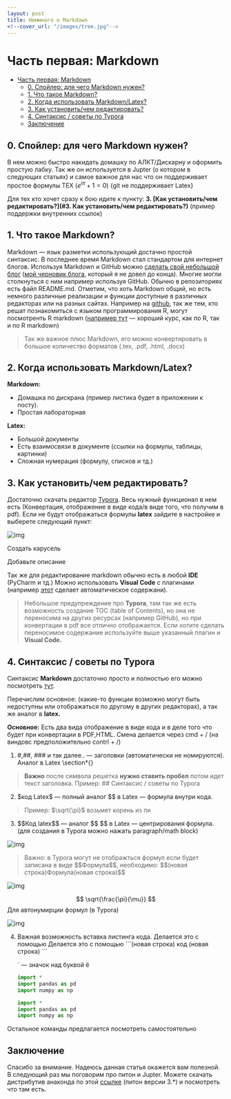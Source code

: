 ```yaml
---
layout: post
title: Неммного о Markdown
<!--cover_url: "/images/tree.jpg"-->
---
```


# Часть первая: Markdown

- [Часть первая: Markdown](#%d0%a7%d0%b0%d1%81%d1%82%d1%8c-%d0%bf%d0%b5%d1%80%d0%b2%d0%b0%d1%8f-markdown)
  - [0. Спойлер: для чего Markdown нужен?](#0-%d0%a1%d0%bf%d0%be%d0%b9%d0%bb%d0%b5%d1%80-%d0%b4%d0%bb%d1%8f-%d1%87%d0%b5%d0%b3%d0%be-markdown-%d0%bd%d1%83%d0%b6%d0%b5%d0%bd)
  - [1. Что такое Markdown?](#1-%d0%a7%d1%82%d0%be-%d1%82%d0%b0%d0%ba%d0%be%d0%b5-markdown)
  - [2. Когда использовать Markdown/Latex?](#2-%d0%9a%d0%be%d0%b3%d0%b4%d0%b0-%d0%b8%d1%81%d0%bf%d0%be%d0%bb%d1%8c%d0%b7%d0%be%d0%b2%d0%b0%d1%82%d1%8c-markdownlatex)
  - [3. Как установить/чем редактировать?](#3-%d0%9a%d0%b0%d0%ba-%d1%83%d1%81%d1%82%d0%b0%d0%bd%d0%be%d0%b2%d0%b8%d1%82%d1%8c%d1%87%d0%b5%d0%bc-%d1%80%d0%b5%d0%b4%d0%b0%d0%ba%d1%82%d0%b8%d1%80%d0%be%d0%b2%d0%b0%d1%82%d1%8c)
  - [4. Синтаксис / советы по Typora](#4-%d0%a1%d0%b8%d0%bd%d1%82%d0%b0%d0%ba%d1%81%d0%b8%d1%81--%d1%81%d0%be%d0%b2%d0%b5%d1%82%d1%8b-%d0%bf%d0%be-typora)
  - [Заключение](#%d0%97%d0%b0%d0%ba%d0%bb%d1%8e%d1%87%d0%b5%d0%bd%d0%b8%d0%b5)

## 0. Спойлер: для чего Markdown нужен?

В нем можно быстро накидать домашку по АЛКТ/Дискарну и оформить простую лабку. Так же он используется в Jupter (о котором в следующих статьях) и самое важное для нас что он поддерживает простое формулы TEX ($e^{i\pi}+1=0$) {git не поддерживает Latex}

Для тех кто хочет сразу к бою идите к пункту: **3. [Как установить/чем редактировать?](#3. Как установить/чем редактировать?)** (пример поддержки внутренних ссылок)
<!-- more -->
## 1. Что такое Markdown?

Markdown — язык разметки использующий достачно простой синтаксис. В последнее время Markdown стал стандартом для интернет блогов. Используя Markdown и GitHub можно [сделать свой небольшой блог](https://www.jekyllnow.com/) ([мой черновик блога](https://pavel0109.github.io/), который я не довел до конца). Многие могли столкнуться с ним например используя GitHub. Обычно в репозиториях есть файл README.md. Отметим, что хоть Markdown общий, но есть немного различные реализации и функции доступные в различных редакторах или на разных сайтах. Например на [github](https://guides.github.com/features/mastering-markdown/), так же тем, кто решат познакомиться с языком программирования R, могут посмотренть R markdown ([например тут](https://stepik.org/lesson/31245/step/1?unit=11604) — хороший курс, как по R, так и по R markdown)

> Так же важное плюс Markdown, его можно конвертировать в большое количество форматов (.tex, .pdf, .html, .docx)

## 2. Когда использовать Markdown/Latex?

**Markdown:**

- Домашка по дискрана (пример листика будет в приложении к посту).
- Простая лабораторная

**Latex:**

- Большой документы
- Есть взаимосвязи в документе (ссылки на формулы, таблицы, картинки)
- Сложная нумерация (формулу, списков и тд.)

## 3. Как установить/чем редактировать?

Достаточно скачать редактор [Typora](https://typora.io/). Весь нужный функционал в нем есть (Конвертация, отображение в виде кода/в виде того, что получим в pdf). Если не будут отображаться формулы **latex** зайдите в настройке и выберете следующий пункт: 

![img](https://sun9-6.userapi.com/c850132/v850132585/1e5af3/Ig3PDGVYS-U.jpg)



Создать карусель                        



Добавьте описание

Так же для редактирование markdown обычно есть в любой **IDE** (PyCharm и тд.) Можно использовать **Visual Code** с плагинами (например [этот](https://marketplace.visualstudio.com/items?itemName=AlanWalk.markdown-toc) сделает автоматическое содержани).

> Небольшое предупреждение про **Typora**, там так же есть возможность создание TOC (table of Contents), но она не переносима на других ресурсах (например GitHub), но при конвертации в pdf все отлично отображается. Если хотите сделать переносимое содержание используйте выше указанный плагин и **Visual Code.**

## 4. Синтаксис / советы по Typora

Синтаксис **Markdown** достаточно просто и полностью его можно посмотреть [тут](https://github.com/adam-p/markdown-here/wiki/Markdown-Cheatsheet).

Перечислим основное: (какие-то функции возможно могут быть недоступны или отображаться по другому в других редакторах), a так же аналог в **latex.**

**Основное:** Есть два вида отображение в виде кода и в деле того что будет при конвертации в PDF,HTML. Смена делается через cmd + / (на виндовс предположительно contrl + /)

1. \#,##, ### и так далее.. — заголовки (автоматически не номируются). Аналог в Latex \section*{} 

> **Важно** после символа решетка **нужно ставить пробел** потом идет текст заголовка. Пример: ## Синтаксис / советы по Typora

2. \$код Latex​\$ — полный аналог $$ в Latex — формула внутри кода. 

> Пример: \$\sqrt{\pi}\$ возьмет корень из пи

3. \$\$Код latex\$\$ — аналог \$\$ \$\$ в Latex — центрирования формула. (для создания в Typora можно нажать paragraph/math block)

![img](https://sun9-19.userapi.com/c850132/v850132585/1e5afd/iGc38gnjFnk.jpg)



> Важно: в Typora могут не отображться формул если будет записана в виде \$\$Формула\$\$, необходимо: \$\$(новая строка)Формула(новая строка)\$\$

![img](https://sun9-13.userapi.com/c850132/v850132585/1e5b11/HAy5c5Ob-n8.jpg)

                    
$$
\sqrt{\frac{\pi}{\mu}}
$$
Для автонумирции формул (в Typora) 

![img](https://sun9-40.userapi.com/c850132/v850132585/1e5b1b/288yeFBpEVI.jpg)

               

4. Важная возможность вставка листинга кода. Делается это с помощью Делается это с помощью \```(новая строка) код (новая строка) \``` 

   ` — значок над буквой ё

   ```python
   import *
   import pandas as pd
   import numpy as np 
   ```
   
   ```python
   import *
   import pandas as pd
   import numpy as np 
   ```



Остальное команды предлагается посмотреть самостоятельно

## Заключение

Спасибо за внимание. Надеюсь данная статья окажется вам полезной. В следующий раз мы поговорим про питон и Jupter. Можете скачать дистрибутив анаконда по этой [ссылке](https://www.anaconda.com/distribution/) (питон версии 3.*) и посмотреть что там есть.
